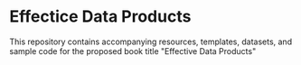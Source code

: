# Effectice Data Products
This repository contains accompanying resources, templates, datasets, and sample code  for the proposed book title "Effective Data Products"

